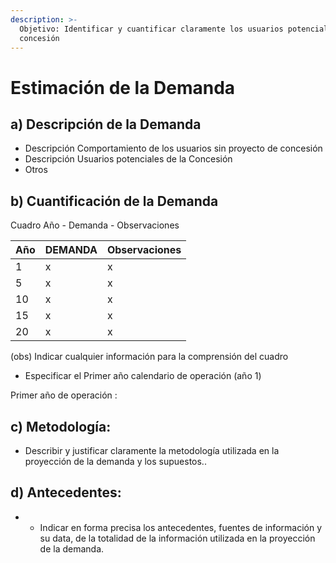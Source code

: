 ```yaml
---
description: >-
  Objetivo: Identificar y cuantificar claramente los usuarios potenciales de la
  concesión
---
```


# Estimación de la Demanda

## a\)    Descripción de la Demanda

* Descripción Comportamiento de los usuarios sin proyecto de concesión
* Descripción Usuarios potenciales de la Concesión
* Otros                                           

## b\)  Cuantificación de la Demanda

Cuadro Año - Demanda - Observaciones

| Año | DEMANDA | Observaciones |
| :--- | :--- | :--- |
| 1 | x | x |
| 5 | x | x |
| 10 | x | x |
| 15 | x | x |
| 20 | x | x |

\(obs\) Indicar cualquier información para la comprensión del cuadro

* Especificar el Primer año calendario de operación \(año 1\)

Primer año de operación :

## c\) Metodología:

* Describir y justificar claramente la  metodología utilizada en la proyección de la demanda y los supuestos..

## d\) Antecedentes:

* * Indicar en forma precisa los  antecedentes, fuentes de información y su data, de la totalidad de la  información utilizada en la proyección de la demanda.


